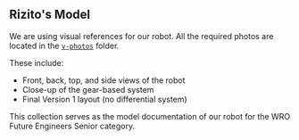 ## Rizito's Model


We are using visual references for our robot. All the required photos are located in the [`v-photos`](https://github.com/csvprobotica/Rizitos_2025/tree/main/v-photos) folder.

These include:
- Front, back, top, and side views of the robot  
- Close-up of the gear-based system  
- Final Version 1 layout (no differential system)

This collection serves as the model documentation of our robot for the WRO Future Engineers Senior category.
